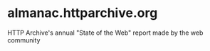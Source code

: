 # almanac.httparchive.org
HTTP Archive's annual "State of the Web" report made by the web community
